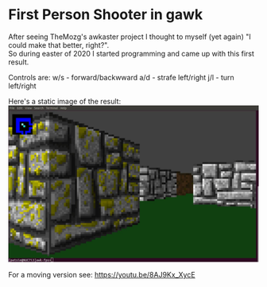 # First Person Shooter in gawk

After seeing TheMozg's awkaster project I thought to myself (yet again) "I could make that better, right?".  
So during easter of 2020 I started programming and came up with this first result.

Controls are:
 w/s - forward/backwward
 a/d - strafe left/right
 j/l - turn left/right

Here's a static image of the result:<br>
![awk-fps image](/screenshot01.jpg)

For a moving version see: https://youtu.be/8AJ9Kx_XycE

